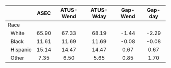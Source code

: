 
|                      |         ASEC |    ATUS-Wend |    ATUS-Wday |     Gap-Wend |      Gap-day |
| -------------------- | :----------: | :----------: | :----------: | :----------: | :----------: |
| Race                 |              |              |              |              |              |
| &nbsp;&nbsp;White    |        65.90 |        67.33 |        68.19 |        -1.44 |        -2.29 |
| &nbsp;&nbsp;Black    |        11.61 |        11.69 |        11.69 |        -0.08 |        -0.08 |
| &nbsp;&nbsp;Hispanic |        15.14 |        14.47 |        14.47 |         0.67 |         0.67 |
| &nbsp;&nbsp;Other    |         7.35 |         6.50 |         5.65 |         0.85 |         1.70 |

